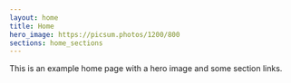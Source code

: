 ```yaml
---
layout: home
title: Home
hero_image: https://picsum.photos/1200/800
sections: home_sections
---
```


This is an example home page with a hero image and some section links.
